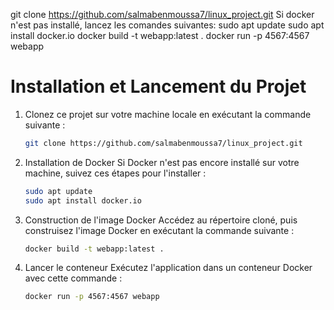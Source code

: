 git clone https://github.com/salmabenmoussa7/linux_project.git
Si docker n'est pas installé, lancez les comandes suivantes:
sudo apt update
sudo apt install docker.io
docker build -t webapp:latest .
docker run -p 4567:4567 webapp


# Installation et Lancement du Projet
1. Clonez ce projet sur votre machine locale en exécutant la commande suivante :
   ```bash
   git clone https://github.com/salmabenmoussa7/linux_project.git
   ```
2. Installation de Docker
Si Docker n'est pas encore installé sur votre machine, suivez ces étapes pour l'installer :
   ```bash
   sudo apt update
   sudo apt install docker.io
   ```
3. Construction de l'image Docker
Accédez au répertoire cloné, puis construisez l'image Docker en exécutant la commande suivante :
   ```bash
   docker build -t webapp:latest .
   ```
4. Lancer le conteneur
Exécutez l'application dans un conteneur Docker avec cette commande :
   ```bash
   docker run -p 4567:4567 webapp
   ```
